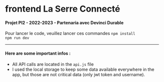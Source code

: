 # frontend La Serre Connecté 
#### Projet PI2 - 2022-2023 - Partenaria avec Devinci Durable


Pour lancer le code, veuillez lancer ces commandes
```npm install```  
```npm run dev```

---
#### Here are some important infos :

* All API calls are located in the `api.js` file
* I used the local storage to keep some data available everywhere in the app, but those are not critical data (only jwt token and username).

